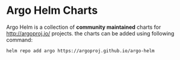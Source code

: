 # Argo Helm Charts

Argo Helm is a collection of **community maintained** charts for http://argoproj.io/ projects. the charts can be added using following command:

```
helm repo add argo https://argoproj.github.io/argo-helm
```

